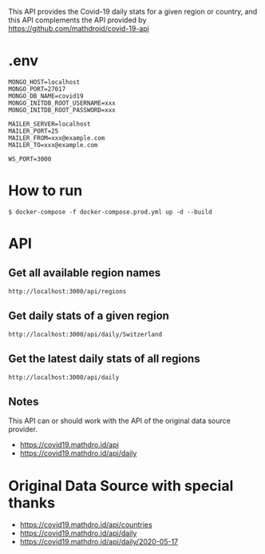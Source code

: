 This API provides the Covid-19 daily stats for a given region or country, and this API complements the API provided by https://github.com/mathdroid/covid-19-api

# .env

```
MONGO_HOST=localhost
MONGO_PORT=27017
MONGO_DB_NAME=covid19
MONGO_INITDB_ROOT_USERNAME=xxx
MONGO_INITDB_ROOT_PASSWORD=xxx

MAILER_SERVER=localhost
MAILER_PORT=25
MAILER_FROM=xxx@example.com
MAILER_TO=xxx@example.com

WS_PORT=3000
```

# How to run

```
$ docker-compose -f docker-compose.prod.yml up -d --build
```

# API

## Get all available region names

```
http://localhost:3000/api/regions
```

## Get daily stats of a given region

```
http://localhost:3000/api/daily/Switzerland
```

## Get the latest daily stats of all regions

```
http://localhost:3000/api/daily
```

## Notes

This API can or should work with the API of the original data source provider.

- https://covid19.mathdro.id/api
- https://covid19.mathdro.id/api/daily

# Original Data Source with special thanks

- https://covid19.mathdro.id/api/countries
- https://covid19.mathdro.id/api/daily
- https://covid19.mathdro.id/api/daily/2020-05-17
